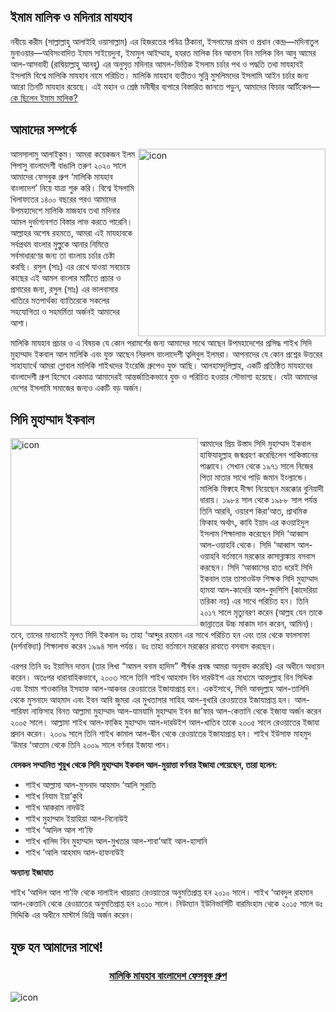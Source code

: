 ## ইমাম মালিক ও মদিনার মাযহাব
নবীয়ে করীম (সাল্লাল্লাহু আলাইহি ওয়াসাল্লাম) এর হিজরতের পবিত্র ঠিকানা, ইসলামের প্রথম ও প্রধান কেন্দ্র—মদিনাতুল মুনাওয়ার—অবিসংবাদিত ইমাম সাইয়েদুনা, ইমামুল আইম্মাহ, হযরত মালিক বিন আনাস বিন মালিক বিন আবু আমের আল-আসবাহী (রাদ্বিয়াল্লাহু আনহু) এর অনুসৃত মদিনার আমল-ভিত্তিক ইসলাম চর্চার পথ ও পদ্ধতি তথা মাযহাবই ইসলামি বিশ্বে মালিকি মাযহাব নামে পরিচিত। মালিকি মাযহাব ব্যতীতও সুন্নি মুসলিমদের ইসলামি আইন চর্চার জন্য আরো তিনটি মাযহাব রয়েছে। এই মহান ও শ্রেষ্ঠ মনীষীর ব্যপারে বিস্তারিত জানতে পড়ুন, আমাদের ফিচার আর্টিকেল—[কে ছিলেন ইমাম মালিক?](./who-was-imam-malik)

## আমাদের সম্পর্কে
<img src="https://avatars.githubusercontent.com/u/150455966" alt="icon" width="300" align="right">
আসসালামু আলাইকুম। আমরা কয়েকজন ইলম পিপাসু বাংলাদেশী বাঙালি তরুণ ২০২০ সালে আমাদের ফেসবুক গ্রুপ ‘মালিকি মাযহাব বাংলাদেশ’ নিয়ে যাত্রা শুরু করি। বিশ্বে ইসলামি খিলাফতের ১৪০০ বছরের পরও আমাদের উপমহাদেশে মালিকি মাজহাব তথা মদিনার আমল দুর্ভাগ্যবশত বিস্তার লাভ করতে পারেনি। আল্লাহর অশেষ রহমতে, আমরা এই মাযহাবকে সর্বপ্রথম বাংলার মুল্লুকে আনার নিমিত্তে সর্বসাধারণের জন্য তা বাংলায় চর্চার চেষ্টা করছি। রসুল (সাঃ) এর রেখে যাওয়া সবচেয়ে কাছের এই আমল বাংলার মাটিতে প্রচার ও প্রসারের জন্য, রসুল (সাঃ) এর ভালবাসার খাতিরে মতপার্থক্য ব্যাতিরেকে সকলের সহযোগিতা ও সহমর্মিতা অর্জনই আমাদের আশা।

মালিকি মাযহাব প্রচার ও এ বিষয়ক যে কোন পরামর্শের জন্য আমাদের সাথে আছেন উপমহাদেশের প্রসিদ্ধ শাইখ সিদি মুহাম্মাদ ইকবাল আল মালিকি এবং যুক্ত আছেন নিরলস বাংলাদেশী ত্বলিবুল ইলমরা। আপনাদের যে কোন প্রশ্নের উত্তরের সাহায্যার্থে আমরা গ্লোবাল মালিকি শাইখদের ইংরেজি গ্রুপেও যুক্ত আছি। আলহামদুলিল্লাহ, একটি প্রতিষ্ঠিত মাযহাবের বাংলাদেশী গ্রুপ হিসেবে একমাত্র আমাদেরই আন্তর্জাতিকভাবে যুক্ত ও পরিচিত হওয়ার সৌভাগ্য হয়েছে। যেটা আমাদের দেশের ইসলামি সমাজের জন্যও একটি বড় অর্জন।

## সিদি মুহাম্মাদ ইকবাল
<img src="https://github.com/MalikiMadhab/malikimadhab.github.io/assets/150455966/6d4e63c4-a206-4bd9-8b38-48dbec5f66a0" alt="icon" width="300" align="left">
আমাদের প্রিয় উস্তাদ সিদি মুহাম্মাদ ইকবাল হাফিযাহুল্লাহ জন্মগ্রহণ করেছিলেন পাকিস্তানের পাঞ্জাবে। সেখান থেকে ১৯৭১ সালে নিজের পিতা মাতার সাথে পাড়ি জমান ইংল্যান্ডে। মালিকি ফিক্বহে দীক্ষা নিয়েছেন মরক্কোর বুনিয়াদী ধারায়। ১৯৮৪ সাল থেকে ১৯৮৮ সাল পর্যন্ত তিনি আরবি, ওয়ারশ কিরা’আত, প্রাথমিক ফিকাহ অর্থাৎ, কাযি ইয়াদ এর কওয়াইদুল ইসলাম শিক্ষালাভ করেছেন সিদি ‘আব্বাস আল-ওয়াহবি থেকে। সিদি ‘আব্বাস আল-ওয়াহবি বর্তমানে মরক্কোর কাসাব্লাঙ্কায় বসবাস করছেন। সিদি ‘আব্বাসের হাত ধরেই সিদি ইকবাল তার তাসাওউফ শিক্ষক সিদি মুহাম্মাদ হামযা আল-কাদেরি আল-বুদশিশি (কাদেরিয়া তরিকা নয়) এর সাথে পরিচিত হন। তিনি ২০১৭ সালে মৃত্যুবরণ করেন (আল্লহ যেন তাকে জান্নাতের উচ্চ মাকাম দান করেন, আমিন)। তবে, তাদের মাধ্যমেই মূলত সিদি ইকবাল ডঃ তাহা ‘আব্দুর রহমান এর সাথে পরিচিত হন এবং তার থেকে ফালসাফা (দর্শনবিদ্যা) শিক্ষালাভ করেন ১৯৯৪ সাল পর্যন্ত। ডঃ তাহা বর্তমানে মরক্কোর রাবাতে বসবাস করছেন।

এরপর তিনি ডঃ ইয়াসিন দাত্তন (তার লিখা “আমল বনাম হাদিস” শীর্ষক প্রবন্ধ আমরা অনুবাদ করেছি) এর অধীনে অধ্যয়ন করেন। অতঃপর ধারাবাহিকভাবে, ২০০৩ সালে তিনি শাইখ আহমাদ বিন দারউইশ এর মাধ্যমে আবদুল্লাহ বিন সিদ্দিক এবং ইমাম শাওকানির ইসহাফ আল-আকবর রেওয়াতের ইজাযাপ্রাপ্ত হন। একইসাথে, সিদি আবদুল্লাহ আল-তালিদি থেকে মুসনাদে আহমাদ এবং ইবন আবি জুমরা এর মুখতাসার সাহিহ আল-বুখারি রেওয়াতের ইজাযাপ্রাপ্ত হন। আল-শারিফা নাফিসাহ বিনত আল্লামা মুহাম্মাদ আল-যামযামি মুহাম্মাদ ইবন জা’ফার আল-কেত্তানি থেকে ইজাযা অর্জন করেন ২০০৫ সালে। আল্লামা শাইখ আল-ফাকিহ মুহাম্মাদ আল-দারউইশ আল-খাতিব তাকে ২০০৫ সালে রেওয়াতের ইজাযা প্রদান করেন। ২০০৯ সালে তিনি শাইখ কামাল আল-দ্বীন থেকে রেওয়াতের ইজাযাপ্রাপ্ত হন। শাইখ ইউসাফ মাহমুদ ‘উমার ‘আতাম থেকে তিনি ২০০৯ সালে বর্ণনার ইজাযা পান।

**যেসকল সম্মানিত শুয়ুখ থেকে সিদি মুহাম্মাদ ইকবাল আল-মুয়াত্তা বর্ণনার ইজাযা পেয়েছেন, তারা হলেন:**
- শাইখ আল্লামা আল-মুসনাদ আহমাদ ‘আলি সুরাতি
- শাইখ নিযাম ইয়া’কুবি
- শাইখ আকরাম নাদউই
- শাইখ মুহাম্মাদ ইয়াহিয়া আল-নিনোউই
- শাইখ ‘আদিল আল শা’ফি
- শাইখ খালিদ বিন মুহাম্মাদ আল-মুখতার আল-শাবা’আই আল-হাসানি
- শাইখ ‘আলি আহমাদ আল-হাফনাউই

**অন্যান্য ইজাযাত**

শাইখ ‘আদিল আল শা’ফি থেকে দালাইল খায়রাত রেওয়াতের অনুমতিপ্রাপ্ত হন ২০১০ সালে।
শাইখ ‘আবদুল রাহমান আল-কেত্তানি থেকে রেওয়াতের অনুমতিপ্রাপ্ত হন ২০১০ সালে।
নিউম্যান ইউনিভার্সিটি বারমিংহাম থেকে ২০১৫ সালে ডঃ সিদ্দিকি এর অধীনে মাস্টার্স ডিগ্রি অর্জন করেন।

## যুক্ত হন আমাদের সাথে!
<h3 align="center"><a href="https://www.facebook.com/groups/malikimbd">মালিকি মাযহাব বাংলাদেশ ফেসবুক গ্রুপ</a></h3>
<img src="https://github.com/MalikiMadhab/malikimadhab.github.io/assets/150455966/a8fe28b3-0913-42f0-a81b-35decd27fe72" alt="icon" align="center">
